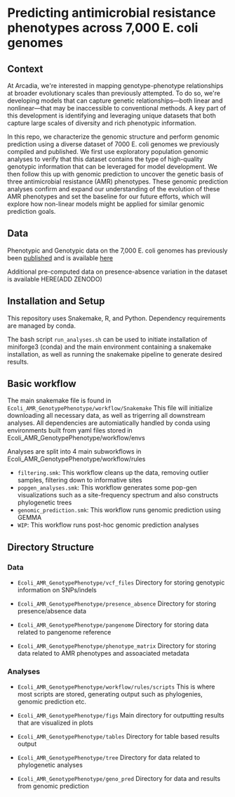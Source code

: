 # Predicting antimicrobial resistance phenotypes across 7,000 E. coli genomes

## Context

At Arcadia, we're interested in mapping genotype-phenotype relationships at broader evolutionary scales than previously attempted. To do so, we're developing models that can capture genetic relationships—both linear and nonlinear—that may be inaccessible to conventional methods. A key part of this development is identifying and leveraging unique datasets that both capture large scales of diversity and rich phenotypic information.

In this repo, we characterize the genomic structure and perform genomic prediction using a diverse dataset of 7000 E. coli genomes we previously compiled and published. We first use exploratory population genomic analyses to verify that this dataset contains the type of high-quality genotypic information that can be leveraged for model development. We then follow this up with genomic prediction to uncover the genetic basis of three antimicrobial resistance (AMR) phenotypes. These genomic prediction analyses confirm and expand our understanding of the evolution of these AMR phenotypes and set the baseline for our future efforts, which will explore how non-linear models might be applied for similar genomic prediction goals. 

## Data
Phenotypic and Genotypic data on the 7,000 E. coli genomes has previously been [published](https://research.arcadiascience.com/pub/dataset-ecoli-amr-genotype-phenotype/release/1#working-with-a-pangenome) and is available [here](https://zenodo.org/records/12692732)

Additional pre-computed data on presence-absence variation in the dataset is available HERE(ADD ZENODO)

## Installation and Setup
This repository uses Snakemake, R, and Python.
Dependency requirements are managed by conda.


The bash script `run_analyses.sh` can be used to initiate installation of miniforge3 (conda) and the main environment containing a snakemake installation, as well as running the snakemake pipeline to generate desired results. 


## Basic workflow
The main snakemake file is found in `Ecoli_AMR_GenotypePhenotype/workflow/Snakemake`
This file will initialize downloading all necessary data, as well as trigerring all downstream analyses.
All dependencies are automiatically handled by conda using environments built from yaml files stored in Ecoli_AMR_GenotypePhenotype/workflow/envs


Analyses are split into 4 main subworkflows in Ecoli_AMR_GenotypePhenotype/workflow/rules
- `filtering.smk`:
This workflow cleans up the data, removing outlier samples, filtering down to informative sites 
- `popgen_analyses.smk`:
This workflow generates some pop-gen visualizations such as a site-frequency spectrum and also constructs phylogenetic trees
- `genomic_prediction.smk`:
This workflow runs genomic prediction using GEMMA
- `WIP`:
  This workflow runs post-hoc genomic prediction analyses

## Directory Structure

### Data
- `Ecoli_AMR_GenotypePhenotype/vcf_files`
Directory for storing genotypic information on SNPs/indels

- `Ecoli_AMR_GenotypePhenotype/presence_absence`
Directory for storing presence/absence data

- `Ecoli_AMR_GenotypePhenotype/pangenome`
Directory for storing data related to pangenome reference

- `Ecoli_AMR_GenotypePhenotype/phenotype_matrix`
Directory for storing data related to AMR phenotypes and assoaciated metadata


### Analyses

- `Ecoli_AMR_GenotypePhenotype/workflow/rules/scripts`
This is where most scripts are stored, generating output such as phylogenies, genomic prediction etc.

- `Ecoli_AMR_GenotypePhenotype/figs`
Main directory for outputting results that are visualized in plots

- `Ecoli_AMR_GenotypePhenotype/tables`
Directory for table based results output

- `Ecoli_AMR_GenotypePhenotype/tree`
Directory for data related to phylogenetic analyses

- `Ecoli_AMR_GenotypePhenotype/geno_pred`
Directory for data and results from genomic prediction


